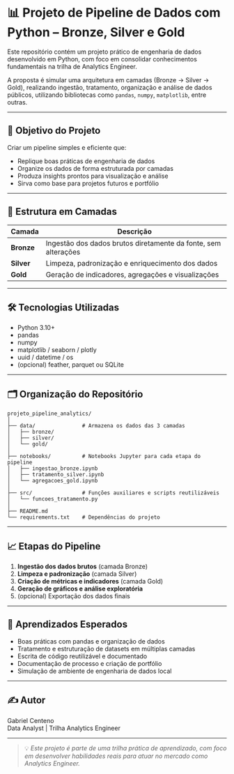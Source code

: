 # 📊 Projeto de Pipeline de Dados com Python – Bronze, Silver e Gold

Este repositório contém um projeto prático de engenharia de dados desenvolvido em Python, com foco em consolidar conhecimentos fundamentais na trilha de Analytics Engineer.

A proposta é simular uma arquitetura em camadas (Bronze → Silver → Gold), realizando ingestão, tratamento, organização e análise de dados públicos, utilizando bibliotecas como `pandas`, `numpy`, `matplotlib`, entre outras.

---

## 🚀 Objetivo do Projeto

Criar um pipeline simples e eficiente que:
- Replique boas práticas de engenharia de dados
- Organize os dados de forma estruturada por camadas
- Produza insights prontos para visualização e análise
- Sirva como base para projetos futuros e portfólio

---

## 🧱 Estrutura em Camadas

| Camada     | Descrição |
|------------|-----------|
| **Bronze** | Ingestão dos dados brutos diretamente da fonte, sem alterações |
| **Silver** | Limpeza, padronização e enriquecimento dos dados |
| **Gold**   | Geração de indicadores, agregações e visualizações |

---

## 🛠️ Tecnologias Utilizadas

- Python 3.10+
- pandas
- numpy
- matplotlib / seaborn / plotly
- uuid / datetime / os
- (opcional) feather, parquet ou SQLite

---

## 🗂️ Organização do Repositório

```
projeto_pipeline_analytics/
│
├── data/               # Armazena os dados das 3 camadas
│   ├── bronze/
│   ├── silver/
│   └── gold/
│
├── notebooks/          # Notebooks Jupyter para cada etapa do pipeline
│   ├── ingestao_bronze.ipynb
│   ├── tratamento_silver.ipynb
│   └── agregacoes_gold.ipynb
│
├── src/                # Funções auxiliares e scripts reutilizáveis
│   └── funcoes_tratamento.py
│
├── README.md
└── requirements.txt    # Dependências do projeto
```

---

## 📈 Etapas do Pipeline

1. **Ingestão dos dados brutos** (camada Bronze)
2. **Limpeza e padronização** (camada Silver)
3. **Criação de métricas e indicadores** (camada Gold)
4. **Geração de gráficos e análise exploratória**
5. (opcional) Exportação dos dados finais

---

## 🧠 Aprendizados Esperados

- Boas práticas com pandas e organização de dados
- Tratamento e estruturação de datasets em múltiplas camadas
- Escrita de código reutilizável e documentado
- Documentação de processo e criação de portfólio
- Simulação de ambiente de engenharia de dados local

---

## ✍️ Autor

Gabriel Centeno  
Data Analyst | Trilha Analytics Engineer  

---

> 💡 *Este projeto é parte de uma trilha prática de aprendizado, com foco em desenvolver habilidades reais para atuar no mercado como Analytics Engineer.*
